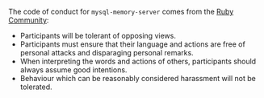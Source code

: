 The code of conduct for ``mysql-memory-server`` comes from the [Ruby Community](https://www.ruby-lang.org/en/conduct):

- Participants will be tolerant of opposing views.
- Participants must ensure that their language and actions are free of personal attacks and disparaging personal remarks.
- When interpreting the words and actions of others, participants should always assume good intentions.
- Behaviour which can be reasonably considered harassment will not be tolerated.